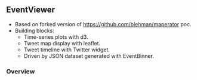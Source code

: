 
## EventViewer


* Based on forked version of https://github.com/blehman/maperator poc. 
* Building blocks:
  * Time-series plots with d3.
  * Tweet map display with leaflet.
  * Tweet timeline with Twitter widget.
  * Driven by JSON dataset generated with EventBinner.

### Overview
